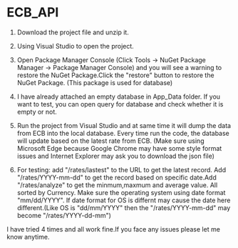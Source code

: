 # ECB_API

1. Download the project file and unzip it.

2. Using Visual Studio to open the project.

3. Open Package Manager Console (Click Tools -> NuGet Package Manager -> Package Manager Console) and you will see a warning to restore the NuGet Package.Click the "restore" button to restore the NuGet Package. (This package is used for database)

4. I have already attached an empty database in App_Data folder. If you want to test, you can open query for database and check whether it is empty or not. 

5. Run the project from Visual Studio and at same time it will dump the data from ECB into the local database. Every time run the code, the database will update based on the latest rate from ECB. (Make sure using Microsoft Edge because Google Chrome may have some style format issues and Internet Explorer may ask you to download the json file)

6. For testing: add "/rates/lastest" to the URL to get the latest record. Add "/rates/YYYY-mm-dd" to get the record based on specific date.Add "/rates/analyze" to get the minmum,maxmum and average value. All sorted by Currency. Make sure the operating system using date format "mm/dd/YYYY". If date format for OS is differnt may cause the date here different.(Like OS is "dd/mm/YYYY" then the "/rates/YYYY-mm-dd" may become "/rates/YYYY-dd-mm")


I have tried 4 times and all work fine.If you face any issues please let me know anytime.
